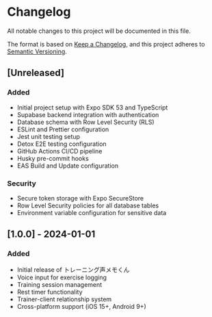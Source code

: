 # Changelog

All notable changes to this project will be documented in this file.

The format is based on [Keep a Changelog](https://keepachangelog.com/en/1.0.0/),
and this project adheres to [Semantic Versioning](https://semver.org/spec/v2.0.0.html).

## [Unreleased]

### Added

- Initial project setup with Expo SDK 53 and TypeScript
- Supabase backend integration with authentication
- Database schema with Row Level Security (RLS)
- ESLint and Prettier configuration
- Jest unit testing setup
- Detox E2E testing configuration
- GitHub Actions CI/CD pipeline
- Husky pre-commit hooks
- EAS Build and Update configuration

### Security

- Secure token storage with Expo SecureStore
- Row Level Security policies for all database tables
- Environment variable configuration for sensitive data

## [1.0.0] - 2024-01-01

### Added

- Initial release of トレーニング声メモくん
- Voice input for exercise logging
- Training session management
- Rest timer functionality
- Trainer-client relationship system
- Cross-platform support (iOS 15+, Android 9+)
